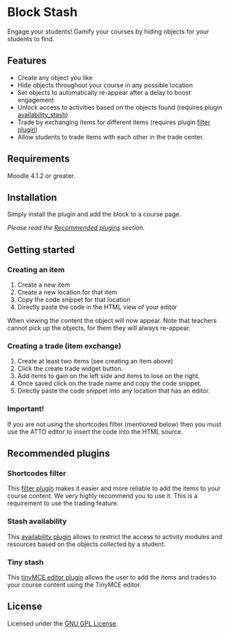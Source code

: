 Block Stash
===========

Engage your students! Gamify your courses by hiding objects for your students to find.

Features
--------

- Create any object you like
- Hide objects throughout your course in any possible location
- Set objects to automatically re-appear after a delay to boost engagement
- Unlock access to activities based on the objects found (requires plugin [availability_stash](https://moodle.org/plugins/availability_stash))
- Trade by exchanging items for different items (requires plugin [filter plugin](https://github.com/branchup/moodle-filter_shortcodes))
- Allow students to trade items with each other in the trade center.

Requirements
------------

Moodle 4.1.2 or greater.

Installation
------------

Simply install the plugin and add the block to a course page.

_Please read the [Recommended plugins](#recommended-plugins) section._

Getting started
---------------

### Creating an item

1. Create a new item
2. Create a new location for that item
3. Copy the code snippet for that location
4. Directly paste the code in the HTML view of your editor

When viewing the content the object will now appear.
Note that teachers cannot pick up the objects, for them they will always re-appear.

### Creating a trade (item exchange)

1. Create at least two items (see creating an item above)
2. Click the create trade widget button.
3. Add items to gain on the left side and items to lose on the right.
4. Once saved click on the trade name and copy the code snippet.
5. Directly paste the code snippet into any location that has an editor.

### Important!

If you are not using the shortcodes filter (mentioned below) then you must use the ATTO editor to insert the code into the HTML source.

Recommended plugins
-------------------

### Shortcodes filter

This [filter plugin](https://github.com/branchup/moodle-filter_shortcodes) makes it easier and more reliable to add the items to your course content. We very highly recommend you to use it. This is a requirement to use the trading feature.

### Stash availability

This [availability plugin](https://moodle.org/plugins/availability_stash) allows to restrict the access to activity modules and resources based on the objects collected by a student.

### Tiny stash

This [tinyMCE editor plugin](https://moodle.org/plugins/tiny_stash) allows the user to add the items and trades to your course content using the TinyMCE editor.


License
-------

Licensed under the [GNU GPL License](http://www.gnu.org/copyleft/gpl.html).
